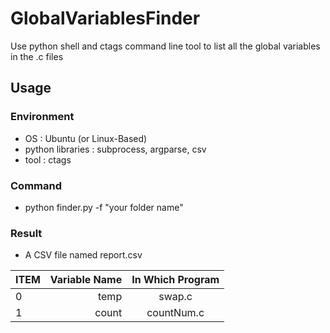 # GlobalVariablesFinder
Use python shell and ctags command line tool to list all the global variables in the .c files

## Usage
### Environment
- OS : Ubuntu (or Linux-Based)
- python libraries : subprocess, argparse, csv
- tool : ctags

### Command
- python finder.py -f "your folder name"

### Result
- A CSV file named report.csv

| ITEM | Variable Name | In Which Program |
| :-----| ----: | :----: |
| 0 | temp | swap.c |
| 1 | count | countNum.c |
